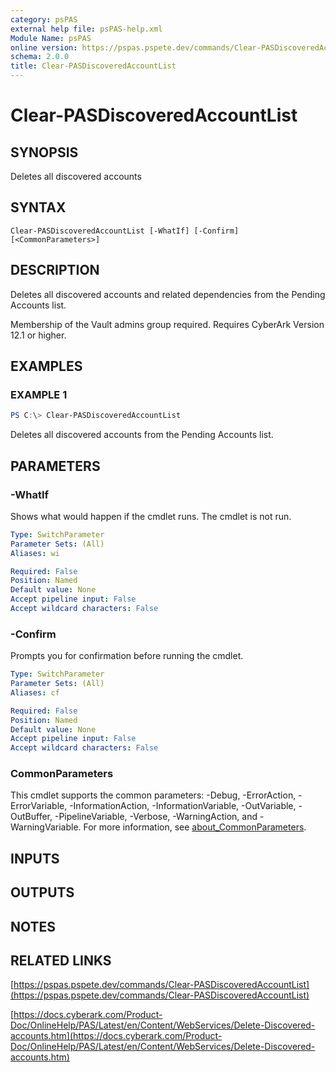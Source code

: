 ```yaml
---
category: psPAS
external help file: psPAS-help.xml
Module Name: psPAS
online version: https://pspas.pspete.dev/commands/Clear-PASDiscoveredAccountList
schema: 2.0.0
title: Clear-PASDiscoveredAccountList
---
```


# Clear-PASDiscoveredAccountList

## SYNOPSIS
Deletes all discovered accounts

## SYNTAX

```
Clear-PASDiscoveredAccountList [-WhatIf] [-Confirm] [<CommonParameters>]
```

## DESCRIPTION
Deletes all discovered accounts and related dependencies from the Pending Accounts list.

Membership of the Vault admins group required.
Requires CyberArk Version 12.1 or higher.

## EXAMPLES

### EXAMPLE 1
```powershell
PS C:\> Clear-PASDiscoveredAccountList
```

Deletes all discovered accounts from the Pending Accounts list.

## PARAMETERS

### -WhatIf
Shows what would happen if the cmdlet runs.
The cmdlet is not run.

```yaml
Type: SwitchParameter
Parameter Sets: (All)
Aliases: wi

Required: False
Position: Named
Default value: None
Accept pipeline input: False
Accept wildcard characters: False
```

### -Confirm
Prompts you for confirmation before running the cmdlet.

```yaml
Type: SwitchParameter
Parameter Sets: (All)
Aliases: cf

Required: False
Position: Named
Default value: None
Accept pipeline input: False
Accept wildcard characters: False
```

### CommonParameters
This cmdlet supports the common parameters: -Debug, -ErrorAction, -ErrorVariable, -InformationAction, -InformationVariable, -OutVariable, -OutBuffer, -PipelineVariable, -Verbose, -WarningAction, and -WarningVariable. For more information, see [about_CommonParameters](http://go.microsoft.com/fwlink/?LinkID=113216).

## INPUTS

## OUTPUTS

## NOTES

## RELATED LINKS

[https://pspas.pspete.dev/commands/Clear-PASDiscoveredAccountList](https://pspas.pspete.dev/commands/Clear-PASDiscoveredAccountList)

[https://docs.cyberark.com/Product-Doc/OnlineHelp/PAS/Latest/en/Content/WebServices/Delete-Discovered-accounts.htm](https://docs.cyberark.com/Product-Doc/OnlineHelp/PAS/Latest/en/Content/WebServices/Delete-Discovered-accounts.htm)
